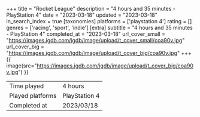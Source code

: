 +++
title = "Rocket League"
description = "4 hours and 35 minutes - PlayStation 4"
date = "2023-03-18"
updated = "2023-03-18"
in_search_index = true
[taxonomies]
platforms = ['playstation 4']
rating = []
genres = ['racing', 'sport', 'indie']
[extra]
subtitle = "4 hours and 35 minutes - PlayStation 4"
completed_at = "2023-03-18"
url_cover_small = "https://images.igdb.com/igdb/image/upload/t_cover_small/coa90v.jpg"
url_cover_big = "https://images.igdb.com/igdb/image/upload/t_cover_big/coa90v.jpg"
+++
{{ image(src="https://images.igdb.com/igdb/image/upload/t_cover_big/coa90v.jpg") }}

|              |            |
| ------------ | ---------- |
| Time played  | 4 hours |
| Played platforms    | PlayStation 4 |
| Completed at | 2023/03/18 |



